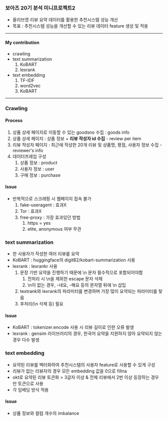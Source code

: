 ### 보아즈 20기 분석 미니프로젝트2
- 올리브영 리뷰 요약 데이터를 활용한 추천시스템 성능 개선
- 목표 : 추천시스템 성능을 개선할 수 있는 리뷰 데이터 feature 생성 및 적용
---------------------------------------------------------
#### My contribution
- crawling
- text summarization
  1. KoBART
  2. lexrank
- text embedding
  1. TF-IDF
  2. word2vec
  3. KoBART
---------------------------------------------------------
### Crawling
#### Process
1. 상품 상세 페이지로 이동할 수 있는 goodsno 수집 : goods info
2. 상품 상세 페이지 : 상품 정보 + <b>리뷰 작성자 id 수집</b> - review per item
3. 리뷰 작성자 페이지 : 최근에 작성한 20개 리뷰 및 상품명, 평점, 사용자 정보 수집 - reviewer's info
4. 데이터프레임 구성
   1. 상품 정보 : product
   2. 사용자 정보 : user
   3. 구매 정보 : purchase
#### Issue
- 반복적으로 스크래핑 시 웹페이지 접속 불가
  1. fake-useragent : 효과X
  2. Tor : 효과X
  3. free-proxy : 가장 효과있던 방법
     1. https = yes
     2. elite, anonymous 여부 무관

### text summarization
- 한 사용자가 작성한 여러 리뷰를 요약
- KoBART : huggingface의 digit82/kobart-summarization 사용
- lexrank : lexrankr 사용
  1. 문장 기반 요약을 진행하기 때문에 \n 문자 필수적으로 포함되어야함
     1. 전처리 시 \n을 제외한 escape 문자 삭제
     2. \n이 없는 경우, -네요, -해요 등의 문자열 뒤에 \n 삽입
  3. textrank와 lexrank의 파라미터를 변경하며 가장 많이 요약되는 파라미터를 찾음
  4. 후처리(\n 삭제 등) 필요
#### Issue
- KoBART : tokenizer.encode 사용 시 리뷰 길이로 인한 오류 발생
- lexrank : gensim 라이브러리의 경우, 한국어 요약을 지원하지 않아 요약되지 않는 경우 다수 발생

### text embedding
- 요약된 리뷰를 벡터화하여 추천시스템의 사용자 feature로 사용할 수 있게 구성
- 리뷰가 없는 리뷰자의 경우 모든 embedding 값을 0으로 fillna
- okt로 요약된 리뷰 토큰화 > 3글자 이상 & 전체 리뷰에서 2번 이상 등장하는 경우만 토큰으로 사용
- 각 임베딩 방식 적용
#### Issue
- 상품 정보와 컬럼 개수의 imbalance
